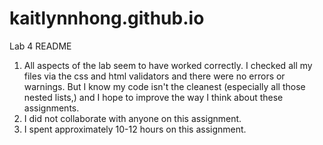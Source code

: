# kaitlynnhong.github.io
Lab 4 README
1. All aspects of the lab seem to have worked correctly. I checked all my files via the css and html validators and there were no errors or warnings. But I know my code isn't the cleanest (especially all those nested lists,) and I hope to improve the way I think about these assignments. 
2. I did not collaborate with anyone on this assignment. 
3. I spent approximately 10-12 hours on this assignment. 
